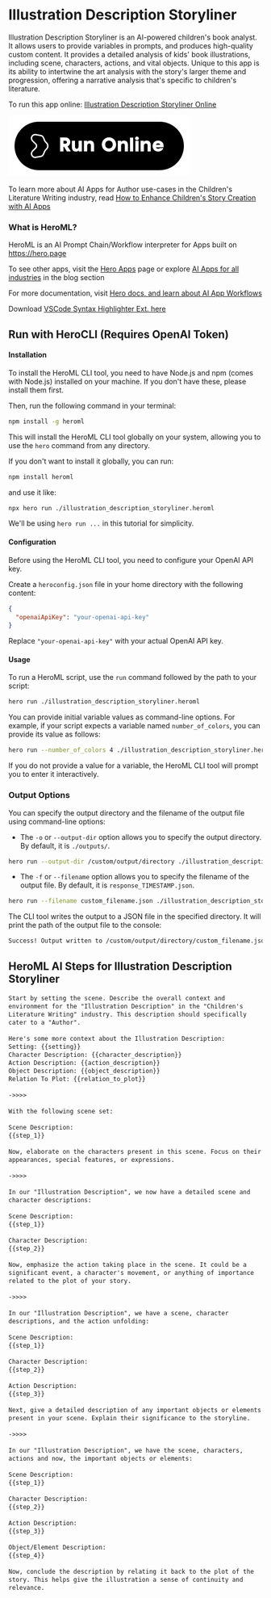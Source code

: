 # Illustration Description Storyliner

Illustration Description Storyliner is an AI-powered children's book analyst. It allows users to provide variables in prompts, and produces high-quality custom content. It provides a detailed analysis of kids' book illustrations, including scene, characters, actions, and vital objects. Unique to this app is its ability to intertwine the art analysis with the story's larger theme and progression, offering a narrative analysis that's specific to children's literature.

To run this app online: [Illustration Description Storyliner Online](https://hero.page/app/illustration-description-storyliner-ai-powered-children's-book-analyst/tILOZGomtpLCTDTs8GdW)

[![Run Illustration Description Storyliner Online](/assets/run.svg)](https://hero.page/app/illustration-description-storyliner-ai-powered-children's-book-analyst/tILOZGomtpLCTDTs8GdW)

To learn more about AI Apps for Author use-cases in the Children's Literature Writing industry, read [How to Enhance Children's Story Creation with AI Apps](https://hero.page/blog/ai/children's-literature-writing/how-to-enhance-children's-story-creation-with-ai-apps/170783)

### What is HeroML?
HeroML is an AI Prompt Chain/Workflow interpreter for Apps built on https://hero.page 

To see other apps, visit the [Hero Apps](https://hero.page/apps) page or explore [AI Apps for all industries](https://hero.page/blog) in the blog section

For more documentation, visit [Hero docs, and learn about AI App Workflows](https://hero.page/tutorials/introduction-to-heroml)

Download [VSCode Syntax Highlighter Ext. here](https://marketplace.visualstudio.com/items?itemName=hero-page.heroml)

## Run with HeroCLI (Requires OpenAI Token)

#### Installation

To install the HeroML CLI tool, you need to have Node.js and npm (comes with Node.js) installed on your machine. If you don't have these, please install them first. 

Then, run the following command in your terminal:

```bash
npm install -g heroml
```

This will install the HeroML CLI tool globally on your system, allowing you to use the `hero` command from any directory.

If you don't want to install it globally, you can run:

```bash
npm install heroml
```

and use it like:

```bash
npx hero run ./illustration_description_storyliner.heroml
```

We'll be using `hero run ...` in this tutorial for simplicity.

#### Configuration

Before using the HeroML CLI tool, you need to configure your OpenAI API key. 

Create a `heroconfig.json` file in your home directory with the following content:

```json
{
  "openaiApiKey": "your-openai-api-key"
}
```

Replace `"your-openai-api-key"` with your actual OpenAI API key.

#### Usage

To run a HeroML script, use the `run` command followed by the path to your script:

```bash
hero run ./illustration_description_storyliner.heroml
```

You can provide initial variable values as command-line options. For example, if your script expects a variable named `number_of_colors`, you can provide its value as follows:

```bash
hero run --number_of_colors 4 ./illustration_description_storyliner.heroml
```

If you do not provide a value for a variable, the HeroML CLI tool will prompt you to enter it interactively.

### Output Options

You can specify the output directory and the filename of the output file using command-line options:

- The `-o` or `--output-dir` option allows you to specify the output directory. By default, it is `./outputs/`.

```bash
hero run --output-dir /custom/output/directory ./illustration_description_storyliner.heroml
```

- The `-f` or `--filename` option allows you to specify the filename of the output file. By default, it is `response_TIMESTAMP.json`.

```bash
hero run --filename custom_filename.json ./illustration_description_storyliner.heroml
```

The CLI tool writes the output to a JSON file in the specified directory. It will print the path of the output file to the console:

```bash
Success! Output written to /custom/output/directory/custom_filename.json
```


## HeroML AI Steps for Illustration Description Storyliner
```
Start by setting the scene. Describe the overall context and environment for the "Illustration Description" in the "Children's Literature Writing" industry. This description should specifically cater to a "Author". 

Here's some more context about the Illustration Description:
Setting: {{setting}}
Character Description: {{character_description}}
Action Description: {{action_description}}
Object Description: {{object_description}}
Relation To Plot: {{relation_to_plot}}

->>>>

With the following scene set:

Scene Description: 
{{step_1}}

Now, elaborate on the characters present in this scene. Focus on their appearances, special features, or expressions.

->>>>

In our "Illustration Description", we now have a detailed scene and character descriptions:

Scene Description: 
{{step_1}}

Character Description: 
{{step_2}}

Now, emphasize the action taking place in the scene. It could be a significant event, a character's movement, or anything of importance related to the plot of your story.

->>>>

In our "Illustration Description", we have a scene, character descriptions, and the action unfolding:

Scene Description: 
{{step_1}}

Character Description: 
{{step_2}}

Action Description: 
{{step_3}}

Next, give a detailed description of any important objects or elements present in your scene. Explain their significance to the storyline.

->>>>

In our "Illustration Description", we have the scene, characters, actions and now, the important objects or elements:

Scene Description: 
{{step_1}}

Character Description: 
{{step_2}}

Action Description: 
{{step_3}}

Object/Element Description:
{{step_4}}

Now, conclude the description by relating it back to the plot of the story. This helps give the illustration a sense of continuity and relevance.


```

